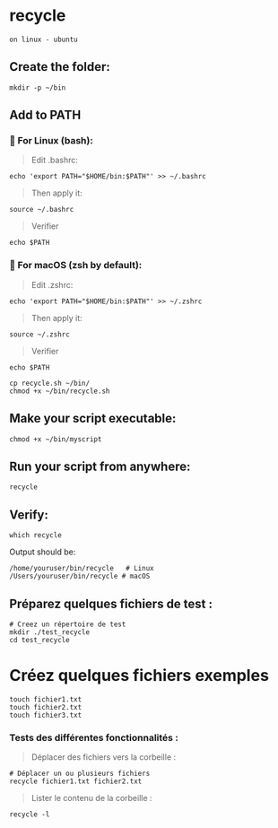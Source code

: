 # recycle

`on linux - ubuntu`

## Create the folder:

```
mkdir -p ~/bin
```

## Add to PATH

### 🐧 For Linux (bash):

> Edit .bashrc:

```
echo 'export PATH="$HOME/bin:$PATH"' >> ~/.bashrc
```

> Then apply it:

```
source ~/.bashrc
```

> Verifier

```
echo $PATH
```

### 🍎 For macOS (zsh by default):

> Edit .zshrc:

```
echo 'export PATH="$HOME/bin:$PATH"' >> ~/.zshrc
```

> Then apply it:

```
source ~/.zshrc
```

> Verifier

```
echo $PATH
```

```
cp recycle.sh ~/bin/
chmod +x ~/bin/recycle.sh

```

## Make your script executable:

```
chmod +x ~/bin/myscript
```

## Run your script from anywhere:

```
recycle
```

## Verify:

```
which recycle
```

Output should be:

```
/home/youruser/bin/recycle   # Linux
/Users/youruser/bin/recycle # macOS
```

## Préparez quelques fichiers de test :

```
# Creez un répertoire de test
mkdir ./test_recycle
cd test_recycle
```

# Créez quelques fichiers exemples

```
touch fichier1.txt
touch fichier2.txt
touch fichier3.txt
```

### Tests des différentes fonctionnalités :

> Déplacer des fichiers vers la corbeille :

```
# Déplacer un ou plusieurs fichiers
recycle fichier1.txt fichier2.txt
```

> Lister le contenu de la corbeille :

```
recycle -l
```
